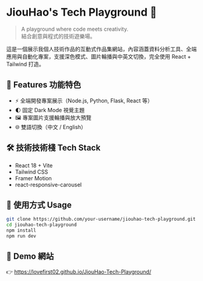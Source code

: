 # JiouHao's Tech Playground 🧪

> A playground where code meets creativity.  
> 結合創意與程式的技術遊樂場。

這是一個展示我個人技術作品的互動式作品集網站，內容涵蓋資料分析工具、全端應用與自動化專案，支援深色模式、圖片輪播與中英文切換，完全使用 React + Tailwind 打造。

## 🚀 Features 功能特色

- ⚡ 全端開發專案展示（Node.js, Python, Flask, React 等）
- 🌓 固定 Dark Mode 視覺主題
- 🖼 專案圖片支援輪播與放大預覽
- 🌐 雙語切換（中文 / English）

## 🛠 技術技術棧 Tech Stack

- React 18 + Vite
- Tailwind CSS
- Framer Motion
- react-responsive-carousel

## 🔧 使用方式 Usage

```bash
git clone https://github.com/your-username/jiouhao-tech-playground.git
cd jiouhao-tech-playground
npm install
npm run dev
```

## 🔗 Demo 網站
👉 https://lovefirst02.github.io/JiouHao-Tech-Playground/